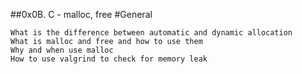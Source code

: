 ##0x0B. C - malloc, free
#General

    What is the difference between automatic and dynamic allocation
    What is malloc and free and how to use them
    Why and when use malloc
    How to use valgrind to check for memory leak

